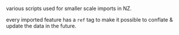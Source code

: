 various scripts used for smaller scale imports in NZ.

every imported feature has a `ref` tag to make it possible to conflate & update the data in the future.
